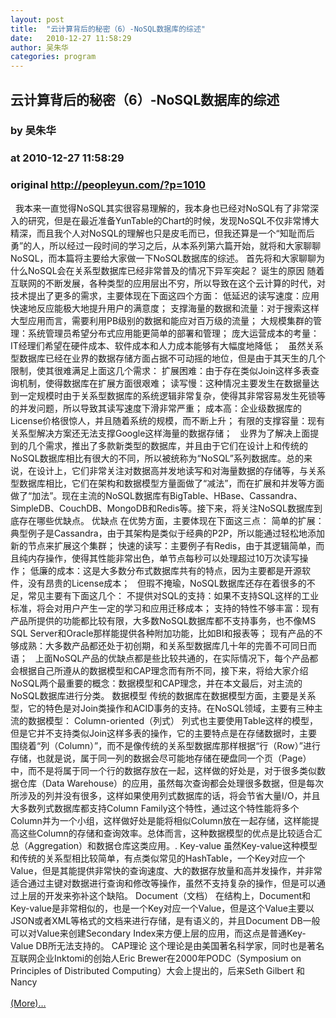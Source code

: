 ```yaml
---
layout: post
title:  "云计算背后的秘密（6）-NoSQL数据库的综述"
date:   2010-12-27 11:58:29
author: 吴朱华
categories: program
---
```


## 云计算背后的秘密（6）-NoSQL数据库的综述
### by 吴朱华
### at 2010-12-27 11:58:29
### original <http://peopleyun.com/?p=1010>

  我本来一直觉得NoSQL其实很容易理解的，我本身也已经对NoSQL有了非常深入的研究，但是在最近准备YunTable的Chart的时候，发现NoSQL不仅非常博大精深，而且我个人对NoSQL的理解也只是皮毛而已，但我还算是一个“知耻而后勇”的人，所以经过一段时间的学习之后，从本系列第六篇开始，就将和大家聊聊NoSQL，而本篇将主要给大家做一下NoSQL数据库的综述。 首先将和大家聊聊为什么NoSQL会在关系型数据库已经非常普及的情况下异军突起？ 诞生的原因 随着互联网的不断发展，各种类型的应用层出不穷，所以导致在这个云计算的时代，对技术提出了更多的需求，主要体现在下面这四个方面： 低延迟的读写速度：应用快速地反应能极大地提升用户的满意度； 支撑海量的数据和流量：对于搜索这样大型应用而言，需要利用PB级别的数据和能应对百万级的流量； 大规模集群的管理：系统管理员希望分布式应用能更简单的部署和管理； 庞大运营成本的考量：IT经理们希望在硬件成本、软件成本和人力成本能够有大幅度地降低；   虽然关系型数据库已经在业界的数据存储方面占据不可动摇的地位，但是由于其天生的几个限制，使其很难满足上面这几个需求： 扩展困难：由于存在类似Join这样多表查询机制，使得数据库在扩展方面很艰难； 读写慢：这种情况主要发生在数据量达到一定规模时由于关系型数据库的系统逻辑非常复杂，使得其非常容易发生死锁等的并发问题，所以导致其读写速度下滑非常严重； 成本高：企业级数据库的License价格很惊人，并且随着系统的规模，而不断上升； 有限的支撑容量：现有关系型解决方案还无法支撑Google这样海量的数据存储；   业界为了解决上面提到的几个需求，推出了多款新类型的数据库，并且由于它们在设计上和传统的NoSQL数据库相比有很大的不同，所以被统称为“NoSQL”系列数据库。总的来说，在设计上，它们非常关注对数据高并发地读写和对海量数据的存储等，与关系型数据库相比，它们在架构和数据模型方量面做了“减法”，而在扩展和并发等方面做了“加法”。现在主流的NoSQL数据库有BigTable、HBase、Cassandra、SimpleDB、CouchDB、MongoDB和Redis等。接下来，将关注NoSQL数据库到底存在哪些优缺点。 优缺点 在优势方面，主要体现在下面这三点： 简单的扩展：典型例子是Cassandra，由于其架构是类似于经典的P2P，所以能通过轻松地添加新的节点来扩展这个集群； 快速的读写：主要例子有Redis，由于其逻辑简单，而且纯内存操作，使得其性能非常出色，单节点每秒可以处理超过10万次读写操作； 低廉的成本：这是大多数分布式数据库共有的特点，因为主要都是开源软件，没有昂贵的License成本；   但瑕不掩瑜，NoSQL数据库还存在着很多的不足，常见主要有下面这几个： 不提供对SQL的支持：如果不支持SQL这样的工业标准，将会对用户产生一定的学习和应用迁移成本； 支持的特性不够丰富：现有产品所提供的功能都比较有限，大多数NoSQL数据库都不支持事务，也不像MS SQL Server和Oracle那样能提供各种附加功能，比如BI和报表等； 现有产品的不够成熟：大多数产品都还处于初创期，和关系型数据库几十年的完善不可同日而语；   上面NoSQL产品的优缺点都是些比较共通的，在实际情况下，每个产品都会根据自己所遵从的数据模型和CAP理念而有所不同，接下来，将给大家介绍NoSQL两个最重要的概念：数据模型和CAP理念，并在本文最后，对主流的NoSQL数据库进行分类。 数据模型 传统的数据库在数据模型方面，主要是关系型，它的特色是对Join类操作和ACID事务的支持。在NoSQL领域，主要有三种主流的数据模型： Column-oriented（列式） 列式也主要使用Table这样的模型，但是它并不支持类似Join这样多表的操作，它的主要特点是在存储数据时，主要围绕着“列（Column）”，而不是像传统的关系型数据库那样根据“行（Row）”进行存储，也就是说，属于同一列的数据会尽可能地存储在硬盘同一个页（Page）中，而不是将属于同一个行的数据存放在一起，这样做的好处是，对于很多类似数据仓库（Data Warehouse）的应用，虽然每次查询都会处理很多数据，但是每次所涉及的列并没有很多，这样如果使用列式数据库的话，将会节省大量I/O，并且大多数列式数据库都支持Column Family这个特性，通过这个特性能将多个Column并为一个小组，这样做好处是能将相似Column放在一起存储，这样能提高这些Column的存储和查询效率。总体而言，这种数据模型的优点是比较适合汇总（Aggregation）和数据仓库这类应用。. Key-value 虽然Key-value这种模型和传统的关系型相比较简单，有点类似常见的HashTable，一个Key对应一个Value，但是其能提供非常快的查询速度、大的数据存放量和高并发操作，并非常适合通过主键对数据进行查询和修改等操作，虽然不支持复杂的操作，但是可以通过上层的开发来弥补这个缺陷。 Document（文档） 在结构上，Document和Key-value是非常相似的，也是一个Key对应一个Value，但是这个Value主要以JSON或者XML等格式的文档来进行存储，是有语义的，并且Document DB一般可以对Value来创建Secondary Index来方便上层的应用，而这点是普通Key-Value DB所无法支持的。 CAP理论 这个理论是由美国著名科学家，同时也是著名互联网企业Inktomi的创始人Eric Brewer在2000年PODC（Symposium on Principles of Distributed Computing）大会上提出的，后来Seth Gilbert 和 Nancy<a href="http://peopleyun.com/?p=1010"> <br><br> (More)…</a>